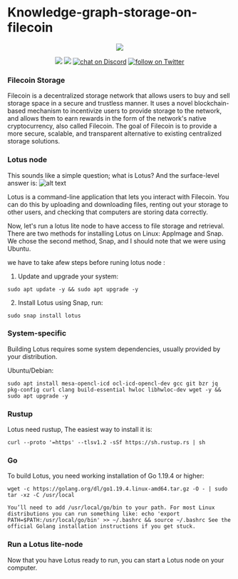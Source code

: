 # Knowledge-graph-storage-on-filecoin

<p align="center">
    <img src="https://www.datalatte.com/imgs/datalatte.svg">
</p>
<p align="center">
    <a href="https://github.com/datalatte-ai/NetflixLATTE/graphs/contributors" alt="Contributors">
        <img src="https://img.shields.io/github/contributors/datalatte-ai/NetflixLATTE" /></a>
    <a href="https://github.com/datalatte-ai/NetflixLATTE/pulse" alt="Activity">
        <img src="https://img.shields.io/github/commit-activity/m/datalatte-ai/NetflixLATTE" /></a>
    <a href="https://discord.com/invite/saUmuZ3Rrw">
        <img src="https://img.shields.io/discord/308323056592486420?logo=discord"
            alt="chat on Discord"></a>
    <a href="https://twitter.com/intent/follow?screen_name=DATALATTE_">
        <img src="https://img.shields.io/twitter/follow/DATALATTE_?style=social&logo=twitter"
            alt="follow on Twitter"></a>
</p>

### Filecoin Storage
Filecoin is a decentralized storage network that allows users to buy and sell storage space in a secure and trustless manner. It uses a novel blockchain-based mechanism to incentivize users to provide storage to the network, and allows them to earn rewards in the form of the network's native cryptocurrency, also called Filecoin. The goal of Filecoin is to provide a more secure, scalable, and transparent alternative to existing centralized storage solutions.

### Lotus node
This sounds like a simple question; what is Lotus? And the surface-level answer is:
![alt text](https://lotus.filecoin.io/lotus/get-started/what-is-lotus/High-Level-Lotus-Suite_hu46f9931703ca6917a3d49082bcb430a7_87466_800x0_resize_box_3.png)

Lotus is a command-line application that lets you interact with Filecoin. You can do this by uploading and downloading files, renting out your storage to other users, and checking that computers are storing data correctly.

Now, let's run a lotus lite node to have access to file storage and retrieval.
There are two methods for installing Lotus on Linux: AppImage and Snap. We chose the second method, Snap, and I should note that we were using Ubuntu.

we have to take afew steps before runing lotus node :
1. Update and upgrade your system:
```
sudo apt update -y && sudo apt upgrade -y
```
2. Install Lotus using Snap, run:
```
sudo snap install lotus
```
### System-specific
Building Lotus requires some system dependencies, usually provided by your distribution.

Ubuntu/Debian:
```
sudo apt install mesa-opencl-icd ocl-icd-opencl-dev gcc git bzr jq pkg-config curl clang build-essential hwloc libhwloc-dev wget -y && sudo apt upgrade -y
```
### Rustup
Lotus need rustup, The easiest way to install it is:
```
curl --proto '=https' --tlsv1.2 -sSf https://sh.rustup.rs | sh
```
### Go
To build Lotus, you need working installation of Go 1.19.4 or higher:
```
wget -c https://golang.org/dl/go1.19.4.linux-amd64.tar.gz -O - | sudo tar -xz -C /usr/local
```


``You’ll need to add /usr/local/go/bin to your path. For most Linux distributions you can run something like:
echo 'export PATH=$PATH:/usr/local/go/bin' >> ~/.bashrc && source ~/.bashrc
See the official Golang installation instructions if you get stuck.``


### Run a Lotus lite-node
Now that you have Lotus ready to run, you can start a Lotus node on your computer.
